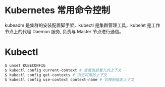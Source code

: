 # Kubernetes 常用命令控制

kubeadm 是集群的安装配置脚手架，kubectl 是集群管理工具，kubelet 是工作节点上的代理 Daemon 服务, 负责与 Master 节点进行通信。

# Kubectl

```sh
$ unset KUBECONFIG
$ kubectl config current-context # 查看当前载入的上下文
$ kubectl config get-contexts # 浏览可用的上下文
$ kubectl config use-context context-name # 切换到指定上下文
```
